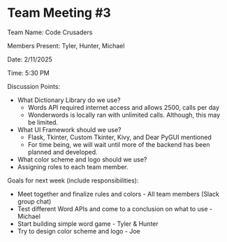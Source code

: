 # Team Meeting #3

Team Name: Code Crusaders

Members Present: Tyler, Hunter, Michael

Date: 2/11/2025

Time: 5:30 PM

Discussion Points:

*  What Dictionary Library do we use?
    * Words API required internet access and allows 2500, calls per day
    * Wonderwords is locally ran with unlimited calls. Although, this may be limited.
*  What UI Framework should we use?
    * Flask, Tkinter, Custom Tkinter, Kivy, and Dear PyGUI mentioned
    * For time being, we will wait until more of the backend has been planned and developed.
*  What color scheme and logo should we use?
*  Assigning roles to each team member.

Goals for next week (include responsibilities):

* Meet together and finalize rules and colors - All team members (Slack group chat)
* Test different Word APIs and come to a conclusion on what to use - Michael 
* Start building simple word game - Tyler & Hunter
* Try to design color scheme and logo - Joe

